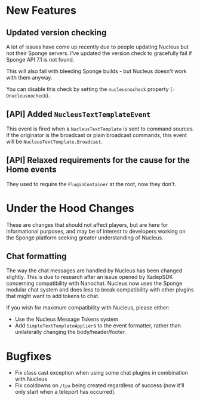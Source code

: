 # New Features

## Updated version checking

A lot of issues have come up recently due to people updating Nucleus but not their Sponge servers. I've updated
the version check to gracefully fail if Sponge API 7.1 is not found.

This will also fail with bleeding Sponge builds - but Nucleus doesn't work with them anyway.

You can disable this check by setting the `nucleusnocheck` property (`-Dnucleusnocheck`).

## \[API] Added `NucleusTextTemplateEvent`

This event is fired when a `NucleusTextTemplate` is sent to command sources. If the originator is the 
broadcast or plain broadcast commands, this event will be `NucleusTextTemplate.Broadcast`. 

## \[API] Relaxed requirements for the cause for the Home events

They used to require the `PluginContainer` at the root, now they don't.

# Under the Hood Changes

These are changes that should not affect players, but are here for informational purposes,
and may be of interest to developers working on the Sponge platform seeking greater understanding
of Nucleus.

## Chat formatting

The way the chat messages are handled by Nucleus has been changed slightly. This is due to research
after an issue opened by XadepSDK concerning compatibility with Nanochat. Nucleus now uses the 
Sponge modular chat system and does less to break compatibility with other plugins that might want
to add tokens to chat.

If you wish for maximum compatibility with Nucleus, please either:

* Use the Nucleus Message Tokens system
* Add `SimpleTextTemplateApplier`s to the event formatter, rather than unilaterally changing the body/header/footer.

# Bugfixes

* Fix class cast exception when using some chat plugins in combination with Nucleus
* Fix cooldowns on `/tpa` being created regardless of success (now it'll only start when a teleport has occurred).